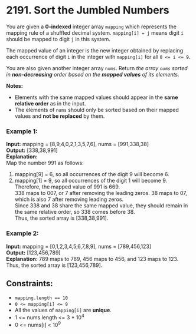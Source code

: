 # 2191. Sort the Jumbled Numbers

You are given a **0-indexed** integer array `mapping` which represents the mapping rule of a shuffled decimal system. `mapping[i] = j` means digit `i` should be mapped to digit `j` in this system.

The mapped value of an integer is the new integer obtained by replacing each occurrence of digit `i` in the integer with `mapping[i]` for all `0 <= i <= 9`.

You are also given another integer array `nums`. Return *the array `nums` sorted in **non-decreasing** order based on the **mapped values** of its elements.*

**Notes:**
- Elements with the same mapped values should appear in the **same relative order** as in the input.
- The elements of `nums` should only be sorted based on their mapped values and **not be replaced** by them.
 
### Example 1:
**Input:** mapping = [8,9,4,0,2,1,3,5,7,6], nums = [991,338,38]  
**Output:** [338,38,991]  
**Explanation:**   
Map the number 991 as follows:  
1. mapping[9] = 6, so all occurrences of the digit 9 will become 6.
2. mapping[1] = 9, so all occurrences of the digit 1 will become 9.  
Therefore, the mapped value of 991 is 669.  
338 maps to 007, or 7 after removing the leading zeros.
38 maps to 07, which is also 7 after removing leading zeros.  
Since 338 and 38 share the same mapped value, they should remain in the same relative order, so 338 comes before 38.  
Thus, the sorted array is [338,38,991].

### Example 2:
**Input:** mapping = [0,1,2,3,4,5,6,7,8,9], nums = [789,456,123]   
**Output:** [123,456,789]  
**Explanation:** 789 maps to 789, 456 maps to 456, and 123 maps to 123. Thus, the sorted array is [123,456,789].  
 
## Constraints:
- `mapping.length == 10`
- `0 <= mapping[i] <= 9`
- All the values of `mapping[i]` are **unique**.
- 1 <= nums.length <= 3 * $10^4$
- 0 <= nums[i] < $10^9$